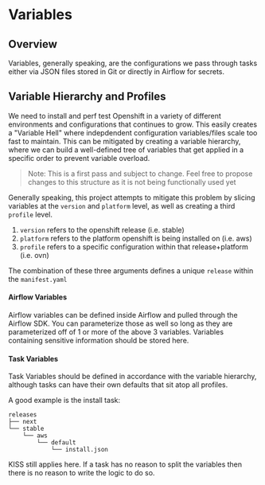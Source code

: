 # Variables 

## Overview

Variables, generally speaking, are the configurations we pass through tasks either via JSON files stored in Git or directly in Airflow for secrets.

## Variable Hierarchy and Profiles


We need to install and perf test Openshift in a variety of different environments and configurations that continues to grow. This easily creates a
"Variable Hell" where indepdendent configuration variables/files scale too fast to maintain. This can be mitigated by creating a variable hierarchy, where we can build a well-defined tree of variables that get applied in a specific order to prevent variable overload. 


> Note: This is a first pass and subject to change. Feel free to propose changes to this structure as it is not being functionally used yet

Generally speaking, this project attempts to mitigate this problem by slicing variables at the `version` and `platform` level, as well as creating a third `profile` level. 

1. `version` refers to the openshift release (i.e. stable)
2. `platform` refers to the platform openshift is being installed on (i.e. aws)
3. `profile` refers to a specific configuration within that release+platform (i.e. ovn)


The combination of these three arguments defines a unique `release` within the `manifest.yaml`


#### Airflow Variables

Airflow variables can be defined inside Airflow and pulled through the Airflow SDK. You can parameterize those as well so long as they are parameterized off of 1 or more of the above 3 variables. Variables containing sensitive information should be stored here. 

#### Task Variables

Task Variables should be defined in accordance with the variable hierarchy, although tasks can have their own defaults that sit atop all profiles. 

A good example is the install task:

```
releases
├── next
└── stable
    └── aws
        └── default
            └── install.json
```

KISS still applies here. If a task has no reason to split the variables then there is no reason to write the logic to do so. 
